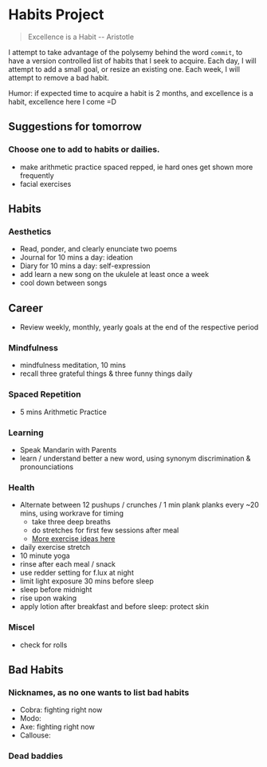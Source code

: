 # Habits Project
> Excellence is a Habit -- Aristotle

I attempt to take advantage of the polysemy behind the word `commit`, to have a version controlled list of habits that I seek to acquire. Each day, I will attempt to add a small goal, or resize an existing one. Each week, I will attempt to remove a bad habit. 

Humor: if expected time to acquire a habit is 2 months, and excellence is a habit, excellence here I come =D

## Suggestions for tomorrow
### Choose one to add to habits or dailies.
* make arithmetic practice spaced repped, ie hard ones get shown more frequently
* facial exercises

## Habits
### Aesthetics
* Read, ponder, and clearly enunciate two poems
* Journal for 10 mins a day: ideation
* Diary for 10 mins a day: self-expression
* add learn a new song on the ukulele at least once a week
* cool down between songs

## Career
* Review weekly, monthly, yearly goals at the end of the respective period

### Mindfulness
* mindfulness meditation, 10 mins
* recall three grateful things & three funny things daily

### Spaced Repetition
* 5 mins Arithmetic Practice

### Learning
* Speak Mandarin with Parents
* learn / understand better a new word, using synonym discrimination & pronounciations

### Health
* Alternate between 12 pushups / crunches / 1 min plank planks every ~20 mins, using workrave for timing
   + take three deep breaths
   + do stretches for first few sessions after meal
   + [More exercise ideas here](http://www.fitnessmagazine.com/workout/exercise-ball/best-stability-ball-exercises/)
* daily exercise stretch
* 10 minute yoga
* rinse after each meal / snack
* use redder setting for f.lux at night
* limit light exposure 30 mins before sleep
* sleep before midnight
* rise upon waking   
* apply lotion after breakfast and before sleep: protect skin

### Miscel
* check for rolls 

## Bad Habits
### Nicknames, as no one wants to list bad habits
* Cobra: fighting right now
* Modo:
* Axe: fighting right now
* Callouse:

### Dead baddies
